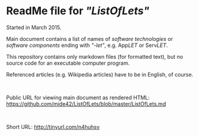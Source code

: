 # ReadMe file for *"ListOfLets"*

Started in March 2015.

Main document contains a list of names of *software technologies* or *software components* ending with *"-let"*, e.g. App*LET* or Serv*LET*.

This repository contains only markdown files (for formatted text), but no source code for an executable computer program.

Referenced articles (e.g. Wikipedia articles) have to be in English, of course.

<br>

Public URL for viewing main document as rendered HTML: https://github.com/mide42/ListOfLets/blob/master/ListOfLets.md

<br>

Short URL: http://tinyurl.com/n4huhsv
